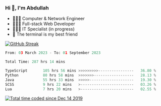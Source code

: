 <h3>Hi 👋, I'm Abdullah</h3>

- 👷🏼‍♂️ Computer & Network Engineer
- 👨🏻‍💻 Full-stack Web Developer
- 👨🏻‍💻 IT Specialist (in progress)
- 🖤 The terminal is my best friend

[![GitHub Streak](https://streak-stats.demolab.com?user=al3bad&theme=transparent&date_format=j%20M%5B%20Y%5D)](https://git.io/streak-stats)

<!--START_SECTION:waka-->

```python
From: 03 March 2023 - To: 01 September 2023

Total Time: 287 hrs 14 mins

TypeScript       105 hrs 56 mins >>>>>>>>>----------------   36.80 %
Python           80 hrs 58 mins  >>>>>>>------------------   28.13 %
Java             55 hrs 33 mins  >>>>>--------------------   19.30 %
SCSS             9 hrs 22 mins   >------------------------   03.26 %
Lua              7 hrs 20 mins   >------------------------   02.55 %
```

<!--END_SECTION:waka-->

<p>
  <a href="https://wakatime.com/@ce2a2aac-0d6b-4d65-b864-8a4bcaf12967"><img src="https://wakatime.com/badge/user/ce2a2aac-0d6b-4d65-b864-8a4bcaf12967.svg" alt="Total time coded since Dec 14 2019" /></a>
</p>
